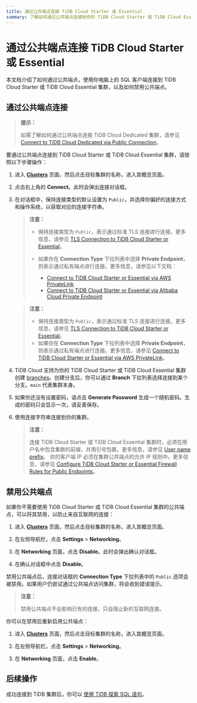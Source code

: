 ```yaml
---
title: 通过公共端点连接 TiDB Cloud Starter 或 Essential
summary: 了解如何通过公共端点连接到你的 TiDB Cloud Starter 或 TiDB Cloud Essential 集群。
---
```


# 通过公共端点连接 TiDB Cloud Starter 或 Essential

本文档介绍了如何通过公共端点，使用你电脑上的 SQL 客户端连接到 TiDB Cloud Starter 或 TiDB Cloud Essential 集群，以及如何禁用公共端点。

## 通过公共端点连接

> **提示：**
>
> 如需了解如何通过公共端点连接 TiDB Cloud Dedicated 集群，请参见 [Connect to TiDB Cloud Dedicated via Public Connection](/tidb-cloud/connect-via-standard-connection.md)。

要通过公共端点连接到 TiDB Cloud Starter 或 TiDB Cloud Essential 集群，请按照以下步骤操作：

1. 进入 [**Clusters**](https://tidbcloud.com/project/clusters) 页面，然后点击目标集群的名称，进入其概览页面。

2. 点击右上角的 **Connect**。此时会弹出连接对话框。

3. 在对话框中，保持连接类型的默认设置为 `Public`，并选择你偏好的连接方式和操作系统，以获取对应的连接字符串。

    <CustomContent language="en,zh">

    > **注意：**
    >
    > - 保持连接类型为 `Public`，表示通过标准 TLS 连接进行连接。更多信息，请参见 [TLS Connection to TiDB Cloud Starter or Essential](/tidb-cloud/secure-connections-to-serverless-clusters.md)。
    > - 如果你在 **Connection Type** 下拉列表中选择 **Private Endpoint**，则表示通过私有端点进行连接。更多信息，请参见以下文档：
    >
    >     - [Connect to TiDB Cloud Starter or Essential via AWS PrivateLink](/tidb-cloud/set-up-private-endpoint-connections-serverless.md)
    >     - [Connect to TiDB Cloud Starter or Essential via Alibaba Cloud Private Endpoint](/tidb-cloud/set-up-private-endpoint-connections-on-alibaba-cloud.md)

    </CustomContent>

    <CustomContent language="ja">

    > **注意：**
    >
    > - 保持连接类型为 `Public`，表示通过标准 TLS 连接进行连接。更多信息，请参见 [TLS Connection to TiDB Cloud Starter or Essential](/tidb-cloud/secure-connections-to-serverless-clusters.md)。
    > - 如果你在 **Connection Type** 下拉列表中选择 **Private Endpoint**，则表示通过私有端点进行连接。更多信息，请参见 [Connect to TiDB Cloud Starter or Essential via AWS PrivateLink](/tidb-cloud/set-up-private-endpoint-connections-serverless.md)。

    </CustomContent>

4. TiDB Cloud 支持为你的 TiDB Cloud Starter 或 TiDB Cloud Essential 集群创建 [branches](/tidb-cloud/branch-overview.md)。创建分支后，你可以通过 **Branch** 下拉列表选择连接到某个分支。`main` 代表集群本身。

5. 如果你还没有设置密码，请点击 **Generate Password** 生成一个随机密码。生成的密码只会显示一次，请妥善保存。

6. 使用连接字符串连接到你的集群。

    > **注意：**
    >
    > 连接 TiDB Cloud Starter 或 TiDB Cloud Essential 集群时，必须在用户名中包含集群的前缀，并用引号包裹。更多信息，请参见 [User name prefix](/tidb-cloud/select-cluster-tier.md#user-name-prefix)。
    > 你的客户端 IP 必须在集群公共端点的允许 IP 规则中。更多信息，请参见 [Configure TiDB Cloud Starter or Essential Firewall Rules for Public Endpoints](/tidb-cloud/configure-serverless-firewall-rules-for-public-endpoints.md)。

## 禁用公共端点

如果你不需要使用 TiDB Cloud Starter 或 TiDB Cloud Essential 集群的公共端点，可以将其禁用，以防止来自互联网的连接：

1. 进入 [**Clusters**](https://tidbcloud.com/project/clusters) 页面，然后点击目标集群的名称，进入其概览页面。

2. 在左侧导航栏，点击 **Settings** > **Networking**。

3. 在 **Networking** 页面，点击 **Disable**。此时会弹出确认对话框。

4. 在确认对话框中点击 **Disable**。

禁用公共端点后，连接对话框的 **Connection Type** 下拉列表中的 `Public` 选项会被禁用。如果用户仍尝试通过公共端点访问集群，将会收到错误提示。

> **注意：**
>
> 禁用公共端点不会影响已有的连接，只会阻止新的互联网连接。

你可以在禁用后重新启用公共端点：

1. 进入 [**Clusters**](https://tidbcloud.com/project/clusters) 页面，然后点击目标集群的名称，进入其概览页面。

2. 在左侧导航栏，点击 **Settings** > **Networking**。

3. 在 **Networking** 页面，点击 **Enable**。

## 后续操作

成功连接到 TiDB 集群后，你可以 [使用 TiDB 探索 SQL 语句](/basic-sql-operations.md)。